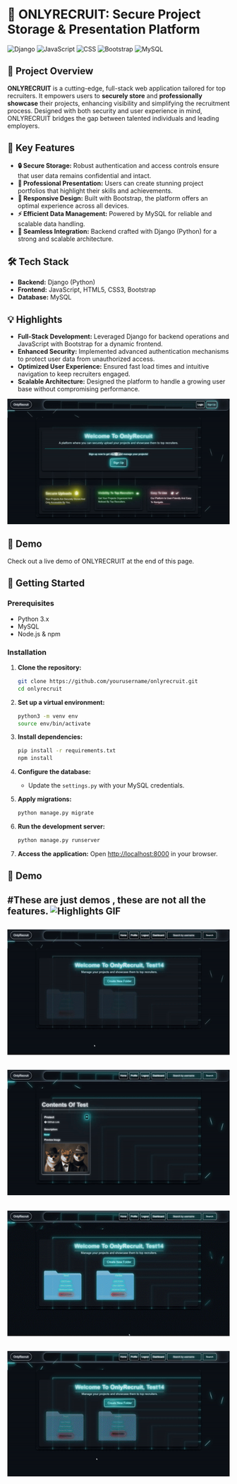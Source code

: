 # 🚀 ONLYRECRUIT: Secure Project Storage & Presentation Platform

![Django](https://img.shields.io/badge/Django-Python-green) ![JavaScript](https://img.shields.io/badge/JavaScript-ES6-yellow) ![CSS](https://img.shields.io/badge/CSS3-blue) ![Bootstrap](https://img.shields.io/badge/Bootstrap-5.3-purple) ![MySQL](https://img.shields.io/badge/MySQL-Database-blue)

## 📌 Project Overview

**ONLYRECRUIT** is a cutting-edge, full-stack web application tailored for top recruiters. It empowers users to **securely store** and **professionally showcase** their projects, enhancing visibility and simplifying the recruitment process. Designed with both security and user experience in mind, ONLYRECRUIT bridges the gap between talented individuals and leading employers.

## 🌟 Key Features

- **🔒 Secure Storage:** Robust authentication and access controls ensure that user data remains confidential and intact.
- **🎨 Professional Presentation:** Users can create stunning project portfolios that highlight their skills and achievements.
- **📱 Responsive Design:** Built with Bootstrap, the platform offers an optimal experience across all devices.
- **⚡ Efficient Data Management:** Powered by MySQL for reliable and scalable data handling.
- **🔧 Seamless Integration:** Backend crafted with Django (Python) for a strong and scalable architecture.

## 🛠️ Tech Stack

- **Backend:** Django (Python)
- **Frontend:** JavaScript, HTML5, CSS3, Bootstrap
- **Database:** MySQL

## 💡 Highlights

- **Full-Stack Development:** Leveraged Django for backend operations and JavaScript with Bootstrap for a dynamic frontend.
- **Enhanced Security:** Implemented advanced authentication mechanisms to protect user data from unauthorized access.
- **Optimized User Experience:** Ensured fast load times and intuitive navigation to keep recruiters engaged.
- **Scalable Architecture:** Designed the platform to handle a growing user base without compromising performance.

![Highlights GIF](assets/Picture1.gif)

## 📸 Demo

Check out a live demo of ONLYRECRUIT at the end of this page.

## 🚀 Getting Started

### Prerequisites

- Python 3.x
- MySQL
- Node.js & npm

### Installation

1. **Clone the repository:**
    ```bash
    git clone https://github.com/yourusername/onlyrecruit.git
    cd onlyrecruit
    ```

2. **Set up a virtual environment:**
    ```bash
    python3 -m venv env
    source env/bin/activate
    ```

3. **Install dependencies:**
    ```bash
    pip install -r requirements.txt
    npm install
    ```

4. **Configure the database:**
    - Update the `settings.py` with your MySQL credentials.

5. **Apply migrations:**
    ```bash
    python manage.py migrate
    ```

6. **Run the development server:**
    ```bash
    python manage.py runserver
    ```

7. **Access the application:**
    Open [http://localhost:8000](http://localhost:8000) in your browser.


## 📸 Demo
#These are just demos , these are not all the features.
![Highlights GIF](assets/Picture3.gif)
---
![Highlights GIF](assets/Picture4.gif)
---
![Highlights GIF](assets/Picture5.gif)
---
![Highlights GIF](assets/Picture6.gif)
---
![Highlights GIF](assets/Picture7.gif)
---

